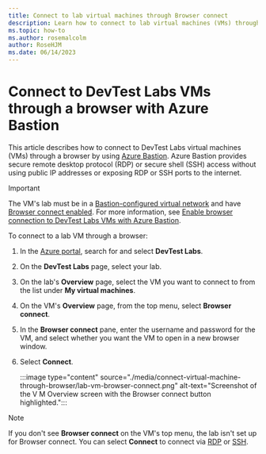 ```yaml
---
title: Connect to lab virtual machines through Browser connect
description: Learn how to connect to lab virtual machines (VMs) through a browser if Browser connect is enabled for the lab.
ms.topic: how-to
ms.author: rosemalcolm
author: RoseHJM
ms.date: 06/14/2023
---
```


# Connect to DevTest Labs VMs through a browser with Azure Bastion

This article describes how to connect to DevTest Labs virtual machines (VMs) through a browser by using [Azure Bastion](../bastion/index.yml). Azure Bastion provides secure remote desktop protocol (RDP) or secure shell (SSH) access without using public IP addresses or exposing RDP or SSH ports to the internet.

> [!IMPORTANT]
> The VM's lab must be in a [Bastion-configured virtual network](enable-browser-connection-lab-virtual-machines.md#option-1-connect-a-lab-to-an-azure-bastion-enabled-virtual-network) and have [Browser connect enabled](enable-browser-connection-lab-virtual-machines.md#connect-to-lab-vms-through-azure-bastion). For more information, see [Enable browser connection to DevTest Labs VMs with Azure Bastion](enable-browser-connection-lab-virtual-machines.md).

To connect to a lab VM through a browser:

1. In the [Azure portal](https://portal.azure.com), search for and select **DevTest Labs**.

1. On the **DevTest Labs** page, select your lab.

1. On the lab's **Overview** page, select the VM you want to connect to from the list under **My virtual machines**.

1. On the VM's **Overview** page, from the top menu, select **Browser connect**.

1. In the **Browser connect** pane, enter the username and password for the VM, and select whether you want the VM to open in a new browser window.

1. Select **Connect**.

   :::image type="content" source="./media/connect-virtual-machine-through-browser/lab-vm-browser-connect.png" alt-text="Screenshot of the V M Overview screen with the Browser connect button highlighted.":::

> [!NOTE]
> If you don't see **Browser connect** on the VM's top menu, the lab isn't set up for Browser connect. You can select **Connect** to connect via [RDP](connect-windows-virtual-machine.md) or [SSH](connect-linux-virtual-machine.md).


